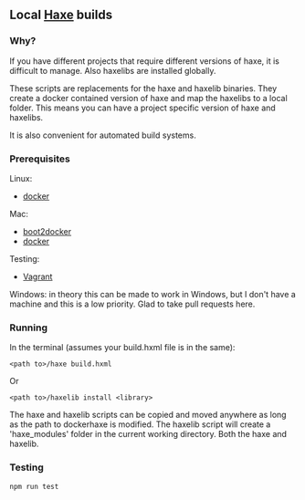 ## Local [Haxe](http://haxe.org/) builds

### Why?

If you have different projects that require different versions of haxe, it is difficult to manage. Also haxelibs are installed globally.

These scripts are replacements for the haxe and haxelib binaries. They create a docker contained version of haxe and map the haxelibs to a local folder. This means you can have a project specific version of haxe and haxelibs.

It is also convenient for automated build systems.

### Prerequisites

Linux:

- [docker](www.docker.com/)

Mac:

- [boot2docker](boot2docker.io/)
- [docker](www.docker.com/)

Testing:

- [Vagrant](www.vagrantup.com/)

Windows: in theory this can be made to work in Windows, but I don't have a machine and this is a low priority. Glad to take pull requests here.

### Running

In the terminal (assumes your build.hxml file is in the same):

	<path to>/haxe build.hxml

Or

	<path to>/haxelib install <library>

The haxe and haxelib scripts can be copied and moved anywhere as long as the path to dockerhaxe is modified. The haxelib script will create a 'haxe_modules' folder in the current working directory. Both the haxe and haxelib.

### Testing

	npm run test